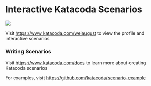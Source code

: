 # Interactive Katacoda Scenarios

[![](http://shields.katacoda.com/katacoda/weiaugust/count.svg)](https://www.katacoda.com/weiaugust "Get your profile on Katacoda.com")

Visit https://www.katacoda.com/weiaugust to view the profile and interactive scenarios

### Writing Scenarios
Visit https://www.katacoda.com/docs to learn more about creating Katacoda scenarios

For examples, visit https://github.com/katacoda/scenario-example
